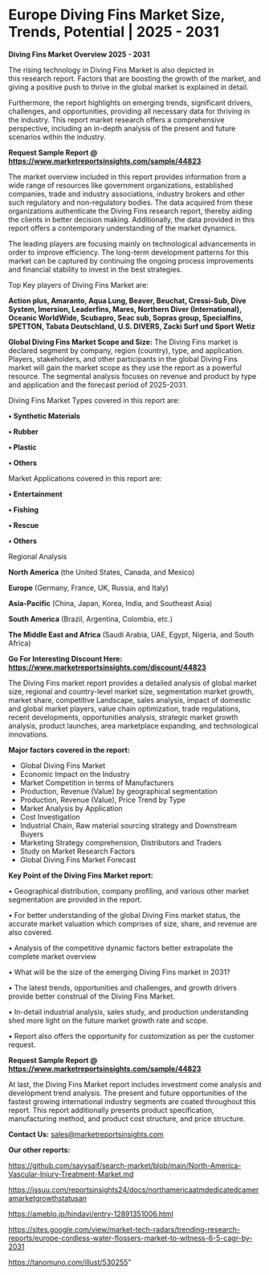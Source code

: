 # Europe Diving Fins Market Size, Trends, Potential | 2025 - 2031

<Strong> Diving Fins Market Overview 2025 - 2031</strong>

The rising technology in Diving Fins Market is also depicted in this research report. Factors that are boosting the growth of the market, and giving a positive push to thrive in the global market is explained in detail.

Furthermore, the report highlights on emerging trends, significant drivers, challenges, and opportunities, providing all necessary data for thriving in the industry. This report market research offers a comprehensive perspective, including an in-depth analysis of the present and future scenarios within the industry.

<strong>Request Sample Report @ <a href=https://www.marketreportsinsights.com/sample/44823>https://www.marketreportsinsights.com/sample/44823</a></strong>

The market overview included in this report provides information from a wide range of resources like government organizations, established companies, trade and industry associations, industry brokers and other such regulatory and non-regulatory bodies. The data acquired from these organizations authenticate the Diving Fins research report, thereby aiding the clients in better decision making. Additionally, the data provided in this report offers a contemporary understanding of the market dynamics.

The leading players are focusing mainly on technological advancements in order to improve efficiency. The long-term development patterns for this market can be captured by continuing the ongoing process improvements and financial stability to invest in the best strategies.

Top Key players of Diving Fins Market are:

<strong>Action plus, Amaranto, Aqua Lung, Beaver, Beuchat, Cressi-Sub, Dive System, Imersion, Leaderfins, Mares, Northern Diver (International), Oceanic WorldWide, Scubapro, Seac sub, Sopras group, Specialfins, SPETTON, Tabata Deutschland, U.S. DIVERS, Zacki Surf und Sport Wetiz</strong>

<strong><b>Global Diving Fins Market Scope and Size:</b></strong>
The Diving Fins market is declared segment by company, region (country), type, and application. Players, stakeholders, and other participants in the global Diving Fins market will gain the market scope as they use the report as a powerful resource. The segmental analysis focuses on revenue and product by type and application and the forecast period of 2025-2031.

Diving Fins Market Types covered in this report are:

<strong>•  Synthetic Materials

•  Rubber

•  Plastic

•  Others</strong>

Market Applications covered in this report are:

<strong>•  Entertainment

•  Fishing

•  Rescue

•  Others</strong> 

Regional Analysis

<strong>North America</strong> (the United States, Canada, and Mexico)

<strong>Europe</strong> (Germany, France, UK, Russia, and Italy)

<strong>Asia-Pacific</strong> (China, Japan, Korea, India, and Southeast Asia)

<strong>South America</strong> (Brazil, Argentina, Colombia, etc.)

<strong>The Middle East and Africa</strong> (Saudi Arabia, UAE, Egypt, Nigeria, and South Africa)

<strong>Go For Interesting Discount Here: <a href=https://www.marketreportsinsights.com/discount/44823>https://www.marketreportsinsights.com/discount/44823</a></strong>

The Diving Fins market report provides a detailed analysis of global market size, regional and country-level market size, segmentation market growth, market share, competitive Landscape, sales analysis, impact of domestic and global market players, value chain optimization, trade regulations, recent developments, opportunities analysis, strategic market growth analysis, product launches, area marketplace expanding, and technological innovations.

<strong><b>Major factors covered in the report:</b></strong>
<ul>
  <li>Global Diving Fins Market </li>
  <li>Economic Impact on the Industry</li>
  <li>Market Competition in terms of Manufacturers</li>
  <li>Production, Revenue (Value) by geographical segmentation</li>
  <li>Production, Revenue (Value), Price Trend by Type</li>
  <li>Market Analysis by Application</li>
  <li>Cost Investigation</li>
  <li>Industrial Chain, Raw material sourcing strategy and Downstream Buyers</li>
  <li>Marketing Strategy comprehension, Distributors and Traders</li>
  <li>Study on Market Research Factors</li>
  <li>Global Diving Fins Market Forecast</li>
</ul>

<strong><b>Key Point of the Diving Fins Market report:</b></strong>

• Geographical distribution, company profiling, and various other market segmentation are provided in the report.

• For better understanding of the global Diving Fins market status, the accurate market valuation which comprises of size, share, and revenue are also covered.

• Analysis of the competitive dynamic factors better extrapolate the complete market overview

• What will be the size of the emerging Diving Fins market in 2031?

• The latest trends, opportunities and challenges, and growth drivers provide better construal of the Diving Fins Market.

• In-detail industrial analysis, sales study, and production understanding shed more light on the future market growth rate and scope.

• Report also offers the opportunity for customization as per the customer request.

<strong>Request Sample Report @ <a href=https://www.marketreportsinsights.com/sample/44823>https://www.marketreportsinsights.com/sample/44823</a></strong>

At last, the Diving Fins Market report includes investment come analysis and development trend analysis. The present and future opportunities of the fastest growing international industry segments are coated throughout this report. This report additionally presents product specification, manufacturing method, and product cost structure, and price structure.

<strong>Contact Us:</strong>
sales@marketreportsinsights.com

<strong>Our other reports:</strong>

<a href=https://github.com/sayysaif/search-market/blob/main/North-America-Vascular-Injury-Treatment-Market.md>https://github.com/sayysaif/search-market/blob/main/North-America-Vascular-Injury-Treatment-Market.md</a>

<a href=https://issuu.com/reportsinsights24/docs/northamericaatmdedicatedcameramarketgrowthstatusan>https://issuu.com/reportsinsights24/docs/northamericaatmdedicatedcameramarketgrowthstatusan</a>

<a href=https://ameblo.jp/hindavi/entry-12891351006.html>https://ameblo.jp/hindavi/entry-12891351006.html</a>

<a href=https://sites.google.com/view/market-tech-radars/trending-research-reports/europe-cordless-water-flossers-market-to-witness-6-5-cagr-by-2031>https://sites.google.com/view/market-tech-radars/trending-research-reports/europe-cordless-water-flossers-market-to-witness-6-5-cagr-by-2031</a>

<a href=https://tanomuno.com/illust/530255>https://tanomuno.com/illust/530255</a>"
